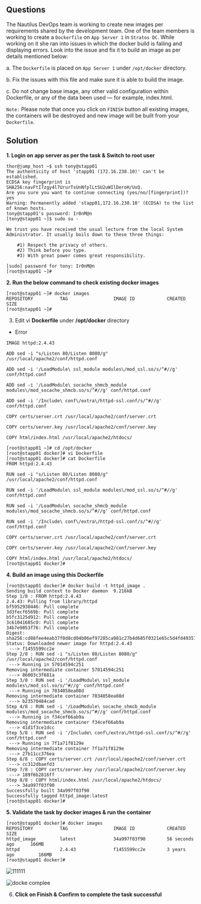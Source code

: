 
## Questions


The Nautilus DevOps team is working to create new images per requirements shared by the development team. One of the team members is working to create a  `Dockerfile`  on  `App Server 1`  in  `Stratos DC`. While working on it she ran into issues in which the docker build is failing and displaying errors. Look into the issue and fix it to build an image as per details mentioned below:

  

a. The  `Dockerfile`  is placed on  `App Server 1`  under  `/opt/docker`  directory.  
  

b. Fix the issues with this file and make sure it is able to build the image.  
  

c. Do not change base image, any other valid configuration within Dockerfile, or any of the data been used — for example, index.html.  
  

`Note:`  Please note that once you click on  `FINISH`  button all existing images, the containers will be destroyed and new image will be built from your  `Dockerfile`.

## Solution

**1. Login on app server as per the task & Switch to root user**

```
thor@jump_host ~$ ssh tony@stapp01
The authenticity of host 'stapp01 (172.16.238.10)' can't be established.
ECDSA key fingerprint is SHA256:navFtI7zgy4l7UrurTsUnNfplLtSU2uWIlDeroH/UxQ.
Are you sure you want to continue connecting (yes/no/[fingerprint])? yes
Warning: Permanently added 'stapp01,172.16.238.10' (ECDSA) to the list of known hosts.
tony@stapp01's password: Ir0nM@n
[tony@stapp01 ~]$ sudo su -

We trust you have received the usual lecture from the local System
Administrator. It usually boils down to these three things:

    #1) Respect the privacy of others.
    #2) Think before you type.
    #3) With great power comes great responsibility.

[sudo] password for tony: Ir0nM@n
[root@stapp01 ~]# 
```

**2. Run the below command to check existing docker images**

```
[root@stapp01 ~]# docker images
REPOSITORY          TAG                 IMAGE ID            CREATED             SIZE
[root@stapp01 ~]# 
```

3. Edit vi **Dockerfile** under  **/opt/docker**  directory
- Error
```
IMAGE httpd:2.4.43

ADD sed -i "s/Listen 80/Listen 8080/g" /usr/local/apache2/conf/httpd.conf

ADD sed -i '/LoadModule\ ssl_module modules\/mod_ssl.so/s/^#//g' conf/httpd.conf

ADD sed -i '/LoadModule\ socache_shmcb_module modules\/mod_socache_shmcb.so/s/^#//g' conf/httpd.conf

ADD sed -i '/Include\ conf\/extra\/httpd-ssl.conf/s/^#//g' conf/httpd.conf

COPY certs/server.crt /usr/local/apache2/conf/server.crt

COPY certs/server.key /usr/local/apache2/conf/server.key

COPY html/index.html /usr/local/apache2/htdocs/
```
```
[root@stapp01 ~]# cd /opt/docker
[root@stapp01 docker]# vi Dockerfile
[root@stapp01 docker]# cat Dockerfile
FROM httpd:2.4.43

RUN sed -i "s/Listen 80/Listen 8080/g" /usr/local/apache2/conf/httpd.conf

RUN sed -i '/LoadModule\ ssl_module modules\/mod_ssl.so/s/^#//g' conf/httpd.conf

RUN sed -i '/LoadModule\ socache_shmcb_module modules\/mod_socache_shmcb.so/s/^#//g' conf/httpd.conf

RUN sed -i '/Include\ conf\/extra\/httpd-ssl.conf/s/^#//g' conf/httpd.conf

COPY certs/server.crt /usr/local/apache2/conf/server.crt

COPY certs/server.key /usr/local/apache2/conf/server.key

COPY html/index.html /usr/local/apache2/htdocs/
[root@stapp01 docker]# 
```
**4. Build an image using this Dockerfile**

```
[root@stapp01 docker]# docker build -t httpd_image .
Sending build context to Docker daemon  9.216kB
Step 1/8 : FROM httpd:2.4.43
2.4.43: Pulling from library/httpd
bf5952930446: Pull complete 
3d3fecf6569b: Pull complete 
b5fc3125d912: Pull complete 
3c61041685c0: Pull complete 
34b7e9053f76: Pull complete 
Digest: sha256:cd88fee4eab37f0d8cd04b06ef97285ca981c27b4d685f0321e65c5d4fd49357
Status: Downloaded newer image for httpd:2.4.43
 ---> f1455599cc2e
Step 2/8 : RUN sed -i "s/Listen 80/Listen 8080/g" /usr/local/apache2/conf/httpd.conf
 ---> Running in 57014594c251
Removing intermediate container 57014594c251
 ---> 86003c3f681a
Step 3/8 : RUN sed -i '/LoadModule\ ssl_module modules\/mod_ssl.so/s/^#//g' conf/httpd.conf
 ---> Running in 7034058ea08d
Removing intermediate container 7034058ea08d
 ---> b23570484cad
Step 4/8 : RUN sed -i '/LoadModule\ socache_shmcb_module modules\/mod_socache_shmcb.so/s/^#//g' conf/httpd.conf
 ---> Running in f34cef66ab9a
Removing intermediate container f34cef66ab9a
 ---> 41d1f3ce1dcc
Step 5/8 : RUN sed -i '/Include\ conf\/extra\/httpd-ssl.conf/s/^#//g' conf/httpd.conf
 ---> Running in 7f1a71f8129e
Removing intermediate container 7f1a71f8129e
 ---> 27b11cc376ea
Step 6/8 : COPY certs/server.crt /usr/local/apache2/conf/server.crt
 ---> cc312dbaefd3
Step 7/8 : COPY certs/server.key /usr/local/apache2/conf/server.key
 ---> 189f6b2816ff
Step 8/8 : COPY html/index.html /usr/local/apache2/htdocs/
 ---> 34a997f03f90
Successfully built 34a997f03f90
Successfully tagged httpd_image:latest
[root@stapp01 docker]# 
```

**5. Validate the task by docker images & run the container**

```
[root@stapp01 docker]# docker images
REPOSITORY          TAG                 IMAGE ID            CREATED             SIZE
httpd_image         latest              34a997f03f90        56 seconds ago      166MB
httpd               2.4.43              f1455599cc2e        3 years ago         166MB
[root@stapp01 docker]#
```

![111111](https://github.com/dineshrajdhanapathyDD/kodekloud-Engineer_project/assets/52989362/a3392d5f-1d39-4ad6-b39f-ec0b71836b99)

![docke complee](https://github.com/dineshrajdhanapathyDD/kodekloud-Engineer_project/assets/52989362/4e143f09-c647-48cf-ae8e-92f4cbb5335a)

6. **Click on **Finish** & **Confirm** to complete the task successful**